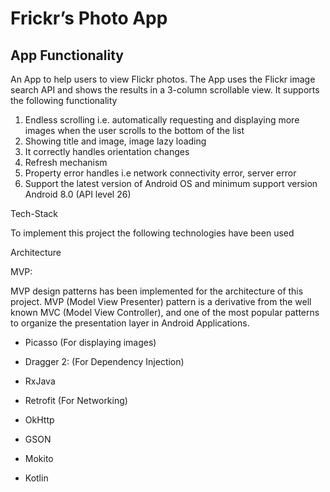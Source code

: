 
<h1>Frickr’s Photo App</h1>

<h2> App Functionality </h2>

An App to help users to view Flickr photos. The App uses the Flickr image search API and shows the results in a 3-column scrollable view. It supports the following functionality

1) Endless scrolling i.e. automatically requesting and displaying more images when the user scrolls to the bottom of the list
2) Showing title and image, image lazy loading
3) It correctly handles orientation changes
4) Refresh mechanism
5) Property error handles i.e network connectivity error, server error
6) Support the latest version of Android OS and minimum support version Android 8.0 (API level 26)

Tech-Stack

To implement this project the following technologies have been used

Architecture

MVP:

MVP design patterns has been implemented for the architecture of this project. MVP (Model View Presenter) pattern is a derivative from the well known MVC (Model View Controller), and one of the most popular patterns to organize the presentation layer in Android Applications.

* Picasso (For displaying images)

* Dragger 2: (For Dependency Injection)

* RxJava

* Retrofit (For Networking)

* OkHttp

* GSON

* Mokito

* Kotlin
